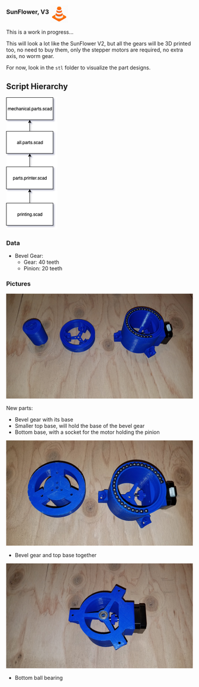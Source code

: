 ### SunFlower, V3 <img src="../../cone.png" alt="WiP" width="48" height="48" align="middle">
This is a work in progress...

This will look a lot like the SunFlower V2, but all the gears will be 3D printed too, no need to buy them, only the stepper motors are required, no extra axis, no worm gear.

For now, look in the `stl` folder to visualize the part designs.

## Script Hierarchy

![Hierarchy](./scad.relationship.01.png)

### Data
- Bevel Gear:
	- Gear: 40 teeth
	- Pinion: 20 teeth

### Pictures

![The new parts](./images/01.3.parts.jpg)

New parts:
- Bevel gear with its base
- Smaller top base, will hold the base of the bevel gear
- Bottom base, with a socket for the motor holding the pinion

![Top assembled](./images/02.top.assembled.jpg)

- Bevel gear and top base together

![Ball bearing](./images/03.base.ball.bearing.jpg)

- Bottom ball bearing
